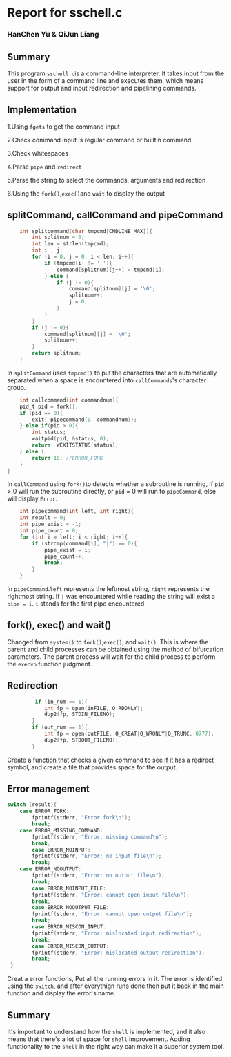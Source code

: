 # Report for sschell.c

### HanChen Yu & QiJun Liang

## Summary
This program `sschell.c`is a command-line interpreter. It takes input from the user in the form of a command line and executes them, which means support for output and input redirection and pipelining commands.

## Implementation
1.Using `fgets` to get the command input

2.Check command input is regular command or builtin command

3.Check whitespaces

4.Parse `pipe` and `redirect`

5.Parse the string to select the commands, arguments and redirection

6.Using the `fork()`,`exec()`and `wait` to display the output

## splitCommand, callCommand and pipeCommand
```c
    int splitcommand(char tmpcmd[CMDLINE_MAX]){
        int splitnum = 0;
        int len = strlen(tmpcmd);
        int i , j;
        for (i = 0, j = 0; i < len; i++){
            if (tmpcmd[i] != ' '){
                command[splitnum][j++] = tmpcmd[i];
            } else {
                if (j != 0){
                    command[splitnum][j] = '\0';
                    splitnum++;
                    j = 0;
                }
            }
        }
        if (j != 0){
            command[splitnum][j] = '\0';
            splitnum++;
        }
        return splitnum;
    }
```
In `splitCommand` uses `tmpcmd()` to put the characters that are automatically separated when a space is encountered into `callCommands`'s character group.

```c 
    int callcommand(int commandnum){
    pid_t pid = fork();
    if (pid == 0){
        exit( pipecommand(0, commandnum));
    } else if(pid > 0){
        int status;
        waitpid(pid, &status, 0);
        return  WEXITSTATUS(status);
    } else {
        return 10; //ERROR_FORK
    }
}
```
        
In `callCommand` using `fork()`to detects whether a subroutine is running, If `pid` > 0 will run the subroutine directly, or `pid` = 0 will run to `pipeCommand`, else will display `Error`.
```c
    int pipecommand(int left, int right){
    int result = 0;
    int pipe_exist = -1;
    int pipe_count = 0;
    for (int i = left; i < right; i++){
        if (strcmp(command[i], "|") == 0){
            pipe_exist = i;
            pipe_count++;
            break;
        }
    }
```
In `pipeCommand`.`left` represents the leftmost string, `right` represents the rightmost string. If `|` was encountered while reading the string will exist a `pipe = i`. `i` stands for the first pipe encountered.

## fork(), exec() and wait()
Changed from `system()` to `fork()`,`exec()`, and `wait()`. This is where the parent and child processes can be obtained using the method of bifurcation parameters. The parent process will wait for the child process to perform the `execvp` function judgment.

## Redirection
```c
         if (in_num == 1){
			int fp = open(inFILE, O_RDONLY);
            dup2(fp, STDIN_FILENO);
        }
        if (out_num == 1){
			int fp = open(outFILE, O_CREAT|O_WRONLY|O_TRUNC, 0777);
            dup2(fp, STDOUT_FILENO);
        }
```
Create a function that checks a given command to see if it has a redirect symbol, and create a file that provides space for the output.

## Error management
```c
switch (result){
	case ERROR_FORK:
		fprintf(stderr, "Error fork\n");
		break;
	case ERROR_MISSING_COMMAND:
		fprintf(stderr, "Error: missing command\n");
		break;
        case ERROR_NOINPUT:
		fprintf(stderr, "Error: no input file\n");
		break;
	case ERROR_NOOUTPUT:
		fprintf(stderr, "Error: no output file\n");
		break;
        case ERROR_NOINPUT_FILE:
		fprintf(stderr, "Error: cannot open input file\n");
		break;
        case ERROR_NOOUTPUT_FILE:
		fprintf(stderr, "Error: cannot open output file\n");
		break;
        case ERROR_MISCON_INPUT:
		fprintf(stderr, "Error: mislocated input redirection");
		break;
        case ERROR_MISCON_OUTPUT:
		fprintf(stderr, "Error: mislocated output redirection");
		break;
 }
```
Creat a error functions, Put all the running errors in it. The error is identified using the `switch`, and after everythign runs done then put it back in the main function and display the error's name.

## Summary
It's important to understand how the `shell` is implemented, and it also means that there's a lot of space for `shell` improvement. Adding functionality to the `shell` in the right way can make it a superior system tool.
